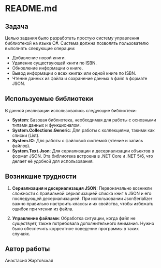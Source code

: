 # README.md

## Задача

Целью задания было разработать простую систему управления библиотекой на языке C#. Система должна позволять пользователю выполнять следующие операции:
- Добавление новой книги.
- Удаление существующей книги по ISBN.
- Обновление информации о книге.
- Вывод информации о всех книгах или одной книге по ISBN.
- Чтение данных из файла и сохранение данных в файл в формате JSON.

## Используемые библиотеки

В данной реализации использовались следующие библиотеки:
- **System**: Базовая библиотека, необходимая для работы с основными типами данных и функционалом.
- **System.Collections.Generic**: Для работы с коллекциями, такими как списки (List<T>).
- **System.IO**: Для работы с файловой системой (чтение и запись файлов).
- **System.Text.Json**: Для сериализации и десериализации объектов в формат JSON. Эта библиотека встроена в .NET Core и .NET 5/6, что делает её удобной для использования.

## Возникшие трудности

1. **Сериализация и десериализация JSON**: Первоначально возникли сложности с правильной сериализацией списка книг в JSON и его последующей десериализацией. При использовании JsonSerializer важно правильно настроить классы и их свойства, чтобы избежать ошибок при чтении из файла.

2. **Управление файлами**: Обработка ситуации, когда файл не существует, также потребовала дополнительного внимания. Нужно было обеспечить корректное поведение программы в таких случаях.

## Автор работы
Анастасия Жартовская